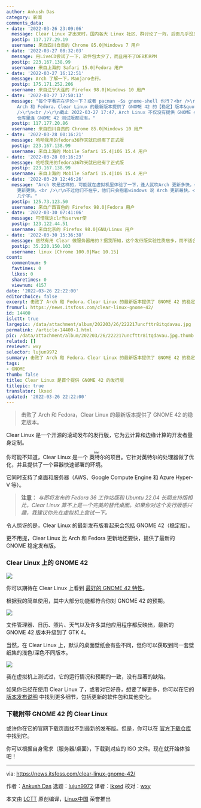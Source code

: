 ```yaml
---
author: Ankush Das
category: 新闻
comments_data:
- date: '2022-03-26 23:09:06'
  message: Clear Linux 才出来时，国内各大 Linux 社区、群讨论了一阵，后面几乎没见过了。不知国外流行程度咋样？
  postip: 117.177.29.19
  username: 来自四川自贡的 Chrome 85.0|Windows 7 用户
- date: '2022-03-27 08:32:03'
  message: 用LiveCD尝试了一下，软件包太少了，而且用不了DEB和RPM
  postip: 223.167.138.99
  username: 来自上海的 Safari 15.0|Fedora 用户
- date: '2022-03-27 16:12:51'
  message: Arch 了解一下，Manjaro也行。
  postip: 175.171.252.206
  username: 来自辽宁大连的 Firefox 98.0|Windows 10 用户
- date: '2022-03-27 17:50:13'
  message: "每个字看完在评论一下？或者 pacman -Ss gnome-shell 也行？<br />\r\n<br />\r\n&quot;击败了
    Arch 和 Fedora，Clear Linux 的最新版本提供了 GNOME 42 的【稳定】版本&quot;。<br />\r\n<br />\r\n【稳定】【稳定】【稳定】。<br
    />\r\n<br />\r\n截止 2022-03-27 17:47，Arch Linux 不仅没有提供 GNOME 42 稳定版，甚至在 testing、gnome-unstable、staging
    仓库里连 GNOME 42 测试版都没有。"
  postip: 117.177.20.86
  username: 来自四川自贡的 Chrome 85.0|Windows 10 用户
- date: '2022-03-28 00:16:21'
  message: 哈哈我用的fedora36昨天就已经有了正式版
  postip: 223.167.138.99
  username: 来自上海的 Mobile Safari 15.4|iOS 15.4 用户
- date: '2022-03-28 00:16:23'
  message: 哈哈我用的fedora36昨天就已经有了正式版
  postip: 223.167.138.99
  username: 来自上海的 Mobile Safari 15.4|iOS 15.4 用户
- date: '2022-03-29 12:46:26'
  message: "Arch 吹是这样的，可能就在虚拟机里体验了一下，逢人就吹Arch 更新多快。<br />\r\n事实上，Fedora Rawhide 也是滚动更新，比Arch
    更新更快。<br />\r\n不过他们不在乎，他们只会抱着windows 说 Arch 更新最快。<br />\r\nUser-Agent 都淘不出来 Linux
    几个字。"
  postip: 125.73.123.50
  username: 来自广西百色的 Firefox 98.0|Fedora 用户
- date: '2022-03-30 07:41:06'
  message: 可惜我这clr当server使
  postip: 123.122.44.51
  username: 来自北京的 Firefox 98.0|GNU/Linux 用户
- date: '2022-03-30 15:36:38'
  message: 居然有用 Clear 做服务器用的？据我所知，这个发行版实验性质居多，而不适合做产品环境的服务器。
  postip: 35.220.150.103
  username: linux [Chrome 100.0|Mac 10.15]
count:
  commentnum: 9
  favtimes: 0
  likes: 0
  sharetimes: 0
  viewnum: 4157
date: '2022-03-26 22:22:00'
editorchoice: false
excerpt: 击败了 Arch 和 Fedora，Clear Linux 的最新版本提供了 GNOME 42 的稳定版本。
fromurl: https://news.itsfoss.com/clear-linux-gnome-42/
id: 14400
islctt: true
largepic: /data/attachment/album/202203/26/222217uncfttr8itqdavau.jpg
permalink: /article-14400-1.html
pic: /data/attachment/album/202203/26/222217uncfttr8itqdavau.jpg.thumb.jpg
related: []
reviewer: wxy
selector: lujun9972
summary: 击败了 Arch 和 Fedora，Clear Linux 的最新版本提供了 GNOME 42 的稳定版本。
tags:
- GNOME
thumb: false
title: Clear Linux 是首个提供 GNOME 42 的发行版
titlepic: true
translator: lkxed
updated: '2022-03-26 22:22:00'
---
```



> 
> 击败了 Arch 和 Fedora，Clear Linux 的最新版本提供了 GNOME 42 的稳定版本。
> 
> 
> 


Clear Linux 是一个开源的滚动发布的发行版，它为云计算和边缘计算的开发者量身定制。


你可能不知道，Clear Linux 是一个<ruby> 英特尔 <rt>  Intel </rt></ruby>的项目。它针对英特尔的处理器做了优化，并且提供了一个容器快速部署的环境。


它同时支持了桌面和服务器（AWS、Google Compute Engine 和 Azure Hyper-V 等）。



> 
> **注意：** *与即将发布的 Fedora 36 工作站版和 Ubuntu 22.04 长期支持版相比，Clear Linux 算不上是一个完美的替代桌面。如果你对这个发行版感兴趣，我建议你先在虚拟机上尝试一下。*
> 
> 
> 


令人惊讶的是，Clear Linux 的最新发布版看起来会包括 GNOME 42（稳定版）。


更不用提，Clear Linux 比 Arch 和 Fedora 更新地还要快，提供了最新的 GNOME 稳定发布版。


### Clear Linux 上的 GNOME 42


![](/data/attachment/album/202203/26/222217uncfttr8itqdavau.jpg)


你可以期待在 Clear Linux 上看到 [最好的 GNOME 42 特性](https://news.itsfoss.com/gnome-42-features/)。


根据我的简单使用，其中大部分功能都符合你对 GNOME 42 的预期。


![](/data/attachment/album/202203/26/222218t5v40g8m4bgmy44v.png)


文件管理器、日历、照片、天气以及许多其他应用程序都反映出，最新的 GNOME 42 版本升级到了 GTK 4。


当然，在 Clear Linux 上，默认的桌面壁纸会有些不同，但你可以获取到同一套壁纸集的浅色/深色不同版本。


![](/data/attachment/album/202203/26/222219gkepwp6luyper8p3.jpg)


我在虚拟机上测试过，它的运行情况和预期的一致，没有显著的缺陷。


如果你已经在使用 Clear Linux 了，或者对它好奇，想要了解更多，你可以在它的 [版本发布说明](https://download.clearlinux.org/releases/36060/clear/RELEASENOTES-36030-to-36060) 中找到更多细节，包括更新的软件包和其他变化。


### 下载附带 GNOME 42 的 Clear Linux


或许你在它的官网下载页面找不到最新的发布版。但是，你可以在 [官方下载仓库](https://download.clearlinux.org/releases/36060/clear/) 中找到它。


你可以根据自身需求（服务器/桌面），下载到对应的 ISO 文件。现在就开始体验吧！




---


via: <https://news.itsfoss.com/clear-linux-gnome-42/>


作者：[Ankush Das](https://news.itsfoss.com/author/ankush/) 选题：[lujun9972](https://github.com/lujun9972) 译者：[lkxed](https://github.com/lkxed) 校对：[wxy](https://github.com/wxy)


本文由 [LCTT](https://github.com/LCTT/TranslateProject) 原创编译，[Linux中国](https://linux.cn/) 荣誉推出